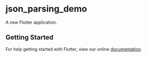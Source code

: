 # json_parsing_demo

A new Flutter application.

## Getting Started

For help getting started with Flutter, view our online
[documentation](https://flutter.io/).
